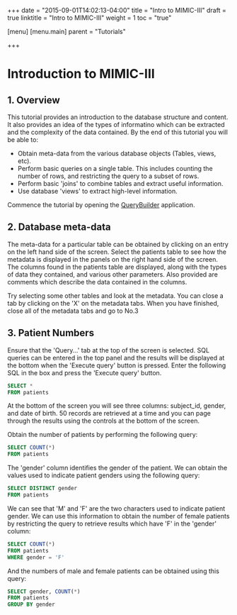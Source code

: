 +++
date = "2015-09-01T14:02:13-04:00"
title = "Intro to MIMIC-III"
draft = true
linktitle = "Intro to MIMIC-III"
weight = 1
toc = "true"

[menu]
  [menu.main]
    parent = "Tutorials"

+++

# Introduction to MIMIC-III

## 1. Overview 

This tutorial provides an introduction to the database structure and content. It also provides an idea of the types of informatino which can be extracted and the complexity of the data contained. By the end of this tutorial you will be able to: 

* Obtain meta-data from the various database objects (Tables, views, etc). 
* Perform basic queries on a single table. This includes counting the number of rows, and restricting the query to a subset of rows. 
* Perform basic 'joins' to combine tables and extract useful information. 
* Use database 'views' to extract high-level information. 

Commence the tutorial by opening the [QueryBuilder](https://mimic2app.csail.mit.edu/querybuilder/) application. 

## 2. Database meta-data 

The meta-data for a particular table can be obtained by clicking on an entry on the left hand side of the screen. Select the patients table to see how the metadata is displayed in the panels on the right hand side of the screen. The columns found in the patients table are displayed, along with the types of data they contained, and various other parameters. Also provided are comments which describe the data contained in the columns. 

Try selecting some other tables and look at the metadata. You can close a tab by clicking on the 'X' on the metadata tabs. When you have finished, close all of the metadata tabs and go to No.3

## 3. Patient Numbers 

Ensure that the 'Query...' tab at the top of the screen is selected. SQL queries can be entered in the top panel and the results will be displayed at the bottom when the 'Execute query' button is pressed. Enter the following SQL in the box and press the 'Execute query' button. 

``` sql
SELECT * 
FROM patients
```

At the bottom of the screen you will see three columns: subject_id, gender, and date of birth. 50 records are retrieved at a time and you can page through the results using the controls at the bottom of the screen. 

Obtain the number of patients by performing the following query: 

``` sql
SELECT COUNT(*)
FROM patients
```

The 'gender' column identifies the gender of the patient. We can obtain the values used to indicate patient genders using the following query: 

``` sql
SELECT DISTINCT gender 
FROM patients
```

We can see that 'M' and 'F' are the two characters used to indicate patient gender. We can use this information to obtain the number of female patients by restricting the query to retrieve results which have 'F' in the 'gender' column: 

``` sql
SELECT COUNT(*) 
FROM patients
WHERE gender = 'F'
```

And the numbers of male and female patients can be obtained using this query: 

``` sql
SELECT gender, COUNT(*)
FROM patients
GROUP BY gender
```
